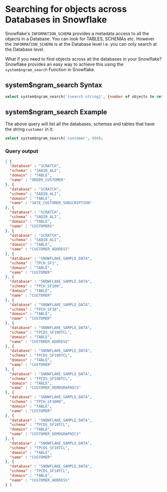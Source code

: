 # Searching for objects across Databases in Snowflake

Snowflake's `INFORMATION_SCHEMA` provides a metadata access to all the objects in a Database. You can look for TABLES, SCHEMAs etc. However the `INFORMATION_SCHEMA` is at the Database level i.e. you can only search at the Database level.

What if you need to find objects across all the databases in your Snowflake? Snowflake provides an easy way to achieve this using the `system$ngram_search` Function in Snowflake. 


## system$ngram_search Syntax
```sql
select system$ngram_search('{search string}', {number of objects to return});
```

## system$ngram_search Example
The above query will list all the databases, schemas and tables that have the string `customer` in it:

```sql
select system$ngram_search('customer', 999);
```

### Query output
```json
[ {
  "database" : "SCRATCH",
  "schema" : "SAQIB_ALI",
  "domain" : "TABLE",
  "name" : "ORDER_CUSTOMER"
}, {
  "database" : "SCRATCH",
  "schema" : "SAQIB_ALI",
  "domain" : "TABLE",
  "name" : "SATE_CUSTOMER_SUBSCRIPTION"
}, {
  "database" : "SCRATCH",
  "schema" : "SAQIB_ALI",
  "domain" : "TABLE",
  "name" : "CUSTOMERS"
}, {
  "database" : "SCRATCH",
  "schema" : "SAQIB_ALI",
  "domain" : "TABLE",
  "name" : "CUSTOMER_ADDRESS"
}, {
  "database" : "SNOWFLAKE_SAMPLE_DATA",
  "schema" : "TPCH_SF1",
  "domain" : "TABLE",
  "name" : "CUSTOMER"
}, {
  "database" : "SNOWFLAKE_SAMPLE_DATA",
  "schema" : "TPCH_SF100",
  "domain" : "TABLE",
  "name" : "CUSTOMER"
}, {
  "database" : "SNOWFLAKE_SAMPLE_DATA",
  "schema" : "TPCH_SF10",
  "domain" : "TABLE",
  "name" : "CUSTOMER"
}, {
  "database" : "SNOWFLAKE_SAMPLE_DATA",
  "schema" : "TPCDS_SF100TCL",
  "domain" : "TABLE",
  "name" : "CUSTOMER_ADDRESS"
}, {
  "database" : "SNOWFLAKE_SAMPLE_DATA",
  "schema" : "TPCDS_SF100TCL",
  "domain" : "TABLE",
  "name" : "CUSTOMER"
}, {
  "database" : "SNOWFLAKE_SAMPLE_DATA",
  "schema" : "TPCDS_SF100TCL",
  "domain" : "TABLE",
  "name" : "CUSTOMER_DEMOGRAPHICS"
}, {
  "database" : "SNOWFLAKE_SAMPLE_DATA",
  "schema" : "TPCH_SF1000",
  "domain" : "TABLE",
  "name" : "CUSTOMER"
}, {
  "database" : "SNOWFLAKE_SAMPLE_DATA",
  "schema" : "TPCDS_SF10TCL",
  "domain" : "TABLE",
  "name" : "CUSTOMER_DEMOGRAPHICS"
}, {
  "database" : "SNOWFLAKE_SAMPLE_DATA",
  "schema" : "TPCDS_SF10TCL",
  "domain" : "TABLE",
  "name" : "CUSTOMER"
}, {
  "database" : "SNOWFLAKE_SAMPLE_DATA",
  "schema" : "TPCDS_SF10TCL",
  "domain" : "TABLE",
  "name" : "CUSTOMER_ADDRESS"
} ]
```

